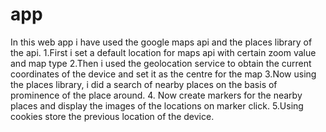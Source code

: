 # app
In this web app i have used the google maps api and the places library of the api.
1.First i set a default location for maps api with certain zoom value and map type
2.Then i used the geolocation service to obtain the current coordinates of the device and set it as the centre for the map
3.Now using the places library, i did a search of nearby places on the basis of prominence of the place around.
4. Now create markers for the nearby places and display the images of the locations on marker click.
5.Using cookies store the previous location of the device.
